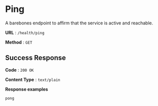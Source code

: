 # Ping

A barebones endpoint to affirm that the service is active and reachable.

**URL** : `/health/ping`

**Method** : `GET`

## Success Response

**Code** : `200 OK`

**Content Type** : `text/plain`

**Response examples**

```
pong
```